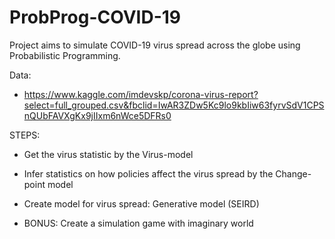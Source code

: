 # ProbProg-COVID-19

Project aims to simulate COVID-19 virus spread across the globe using Probabilistic Programming.

Data:
* https://www.kaggle.com/imdevskp/corona-virus-report?select=full_grouped.csv&fbclid=IwAR3ZDw5Kc9lo9kbIiw63fyrvSdV1CPSnQUbFAVXgKx9jIIxm6nWce5DFRs0 


STEPS:

- Get the virus statistic by the Virus-model

- Infer statistics on how policies affect the virus spread by the Change-point model

- Create model for virus spread: Generative model (SEIRD)

- BONUS: Create a simulation game with imaginary world
